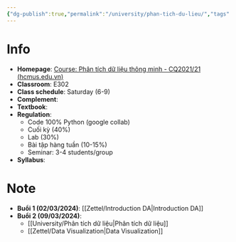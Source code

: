 ```yaml
---
{"dg-publish":true,"permalink":"/university/phan-tich-du-lieu/","tags":["university"],"created":"2024-03-02T13:04:11.422+07:00","updated":"2024-03-09T14:54:28.762+07:00"}
---
```


# Info
- **Homepage**: [Course: Phân tích dữ liệu thông minh - CQ2021/21 (hcmus.edu.vn)](https://courses.fit.hcmus.edu.vn/course/view.php?id=3948)
- **Classroom**: E302
- **Class schedule**: Saturday (6-9)
- **Complement**:
- **Textbook**:
- **Regulation**:
	- Code 100% Python (google collab)
	- Cuối kỳ (40%)
	- Lab (30%)
	- Bài tập hàng tuần (10-15%)
	- Seminar: 3-4 students/group
- **Syllabus**:
# Note

- **Buổi 1 (02/03/2024)**: [[Zettel/Introduction DA\|Introduction DA]]
- **Buổi 2 (09/03/2024)**: 
	- [[University/Phân tích dữ liệu\|Phân tích dữ liệu]]
	- [[Zettel/Data Visualization\|Data Visualization]]